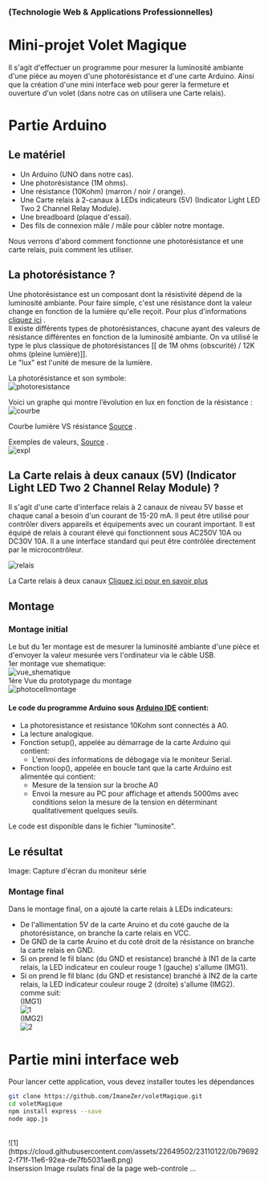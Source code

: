 ### (Technologie Web & Applications Professionnelles)
# Mini-projet Volet Magique 
Il s'agit d'effectuer un programme pour mesurer la luminosité ambiante d'une pièce au moyen d'une photorésistance et d'une carte Arduino. 
Ainsi que la création d'une mini interface web pour gerer la fermeture et ouverture d'un volet (dans notre cas on utilisera une Carte relais).
# Partie Arduino

## Le matériel

- Un Arduino (UNO dans notre cas).
- Une photorésistance (1M ohms).
- Une résistance (10Kohm) (marron / noir / orange).
- Une Carte relais à 2-canaux à LEDs indicateurs (5V) (Indicator Light LED Two 2 Channel Relay Module).
- Une breadboard (plaque d'essai).
- Des fils de connexion mâle / mâle pour câbler notre montage.

Nous verrons d'abord comment fonctionne une photorésistance et une carte relais, puis comment les utiliser.

## La photorésistance ?

Une photorésistance est un composant dont la résistivité dépend de la luminosité ambiante. Pour faire simple, c'est une résistance dont la valeur change en fonction de la lumière qu'elle reçoit. Pour plus d'informations [cliquez ici](https://learn.adafruit.com/photocells) .<br>
Il existe différents types de photorésistances, chacune ayant des valeurs de résistance différentes en fonction de la luminosité ambiante. On va utilisé le type le plus classique de photorésistances [[ de 1M ohms (obscurité) / 12K ohms (pleine lumière)]].<br> 
Le "lux" est l'unité de mesure de la lumière. <br>

La photorésistance et son symbole:<br>
![photoresistance](https://cloud.githubusercontent.com/assets/22649502/23108994/e8da7fdc-f714-11e6-965d-3e9b4dff0516.png)

Voici un graphe qui montre l’évolution en lux en fonction de la résistance :<br>
![courbe](https://cloud.githubusercontent.com/assets/22649502/23108854/7a0ce532-f713-11e6-8e6d-d63227ee49d0.jpg)

Courbe lumière VS résistance [Source](https://cdn.instructables.com/FNE/0LR9/FVS7L1OF/FNE0LR9FVS7L1OF.MEDIUM.gif) .


Exemples de valeurs, [Source](https://fr.wikipedia.org/wiki/Lux_%28unit%C3%A9%29) .<br>
![expl](https://cloud.githubusercontent.com/assets/22649502/23108896/e6ec5f16-f713-11e6-930d-dee17ef601dc.png)

## La Carte relais à deux canaux (5V) (Indicator Light LED Two 2 Channel Relay Module) ?

Il s'agit d'une carte d'interface relais à 2 canaux de niveau 5V basse et chaque canal a besoin d'un courant de 15-20 mA. Il peut être utilisé pour contrôler divers appareils et équipements avec un courant important. Il est équipé de relais à courant élevé qui fonctionnent sous AC250V 10A ou DC30V 10A. Il a une interface standard qui peut être contrôlée directement par le microcontrôleur.<br>

![relais](https://cloud.githubusercontent.com/assets/22649502/23108922/367fd85a-f714-11e6-9fd8-506e276bca64.png)

La Carte relais à deux canaux [Cliquez ici pour en savoir plus](https://www.sunfounder.com/wiki/index.php?title=2_Channel_5V_Relay_Module)

## Montage

### Montage initial

Le but du 1er montage est de mesurer la luminosité ambiante d'une pièce et d'envoyer la valeur mesurée vers l'ordinateur via le câble USB.<br>
1er montage vue shematique:<br>
![vue_shematique](https://cloud.githubusercontent.com/assets/22649502/23108944/6e6f10b4-f714-11e6-9577-0072add79ce5.png)
<br>
1ère Vue du prototypage du montage<br>
![photocellmontage](https://cloud.githubusercontent.com/assets/22649502/23108961/9b7d965c-f714-11e6-95cc-cd0efcff7fc0.png)
<br>
#### Le code du programme Arduino sous [Arduino IDE](https://www.arduino.cc/en/main/software) contient:
- La photoresistance et resistance 10Kohm sont connectés à A0.
- La lecture analogique.
- Fonction setup(), appelée au démarrage de la carte Arduino qui contient:
    - L'envoi des informations de débogage via le moniteur Serial.
- Fonction loop(), appelée en boucle tant que la carte Arduino est alimentée qui contient:
    - Mesure de la tension sur la broche A0
    - Envoi la mesure au PC pour affichage et attends 5000ms avec conditions selon la mesure de la tension en déterminant qualitativement quelques seuils.
    
Le code est disponible dans le fichier "luminosite".

## Le résultat

Image: Capture d'écran du moniteur série

### Montage final

Dans le montage final, on a ajouté la carte relais à LEDs indicateurs:
- De l'allimentation 5V de la carte Aruino et du coté gauche de la photorésistance, on branche la carte relais en VCC.
- De GND de la carte Aruino et du coté droit de la résistance on branche la carte relais en GND.
- Si on prend le fil blanc (du GND et resistance) branché à IN1 de la carte relais, la LED indicateur en couleur rouge 1 (gauche) s'allume (IMG1).
- Si on prend le fil blanc (du GND et resistance) branché à IN2 de la carte relais, la LED indicateur couleur rouge 2 (droite) s'allume (IMG2).<br>
comme suit:<br>
(IMG1)<br>
![1](https://cloud.githubusercontent.com/assets/22649502/23109088/e56bcbc0-f715-11e6-91db-d8439e09c3a8.png)<br>
(IMG2)<br>
![2](https://cloud.githubusercontent.com/assets/22649502/23109292/1f2a0a50-f718-11e6-90a6-1ebe7a11f0dd.png)<br>

# Partie mini interface web

Pour lancer cette application, vous devez installer toutes les dépendances
```bash
git clone https://github.com/ImaneZer/voletMagique.git
cd voletMagique
npm install express --save
node app.js
```
<br>
![1](https://cloud.githubusercontent.com/assets/22649502/23110122/0b796922-f71f-11e6-92ea-de7fb5031ae8.png)
<br>
Inserssion Image rsulats final de la page web-controle ...

